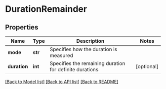 # DurationRemainder

## Properties
Name | Type | Description | Notes
------------ | ------------- | ------------- | -------------
**mode** | **str** | Specifies how the duration is measured | 
**duration** | **int** | Specifies the remaining duration for definite durations | [optional] 

[[Back to Model list]](../README.md#documentation-for-models) [[Back to API list]](../README.md#documentation-for-api-endpoints) [[Back to README]](../README.md)


